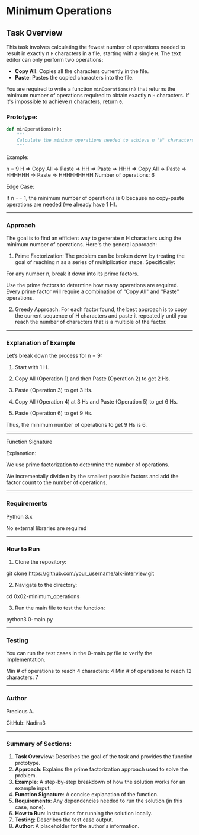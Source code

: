 # Minimum Operations

## Task Overview

This task involves calculating the fewest number of operations needed to result in exactly **n** `H` characters in a file, starting with a single `H`. The text editor can only perform two operations:

- **Copy All**: Copies all the characters currently in the file.
- **Paste**: Pastes the copied characters into the file.

You are required to write a function `minOperations(n)` that returns the minimum number of operations required to obtain exactly **n** `H` characters. If it's impossible to achieve **n** characters, return `0`.

### Prototype:
```python
def minOperations(n):
    """
    Calculate the minimum operations needed to achieve n 'H' characters.
    """
```
Example:

n = 9
H => Copy All => Paste => HH => Paste => HHH => Copy All => Paste => HHHHHH => Paste => HHHHHHHHH
Number of operations: 6


Edge Case:

If n == 1, the minimum number of operations is 0 because no copy-paste operations are needed (we already have 1 H).



---

### Approach

The goal is to find an efficient way to generate n H characters using the minimum number of operations. Here's the general approach:

1. Prime Factorization: The problem can be broken down by treating the goal of reaching n as a series of multiplication steps. Specifically:

For any number n, break it down into its prime factors.

Use the prime factors to determine how many operations are required. Every prime factor will require a combination of "Copy All" and "Paste" operations.



2. Greedy Approach: For each factor found, the best approach is to copy the current sequence of H characters and paste it repeatedly until you reach the number of characters that is a multiple of the factor.




---

### Explanation of Example

Let’s break down the process for n = 9:

1. Start with 1 H.


2. Copy All (Operation 1) and then Paste (Operation 2) to get 2 Hs.


3. Paste (Operation 3) to get 3 Hs.


4. Copy All (Operation 4) at 3 Hs and Paste (Operation 5) to get 6 Hs.


5. Paste (Operation 6) to get 9 Hs.



Thus, the minimum number of operations to get 9 Hs is 6.


---

Function Signature

Explanation:

We use prime factorization to determine the number of operations.

We incrementally divide n by the smallest possible factors and add the factor count to the number of operations.



---

### Requirements

Python 3.x

No external libraries are required



---

### How to Run

1. Clone the repository:

git clone https://github.com/your_username/alx-interview.git


2. Navigate to the directory:

cd 0x02-minimum_operations


3. Run the main file to test the function:

python3 0-main.py




---

### Testing

You can run the test cases in the 0-main.py file to verify the implementation.

Min # of operations to reach 4 characters: 4
Min # of operations to reach 12 characters: 7


---

### Author

Precious A.

GitHub: Nadira3


---

### Summary of Sections:
1. **Task Overview**: Describes the goal of the task and provides the function prototype.
2. **Approach**: Explains the prime factorization approach used to solve the problem.
3. **Example**: A step-by-step breakdown of how the solution works for an example input.
4. **Function Signature**: A concise explanation of the function.
5. **Requirements**: Any dependencies needed to run the solution (in this case, none).
6. **How to Run**: Instructions for running the solution locally.
7. **Testing**: Describes the test case output.
8. **Author**: A placeholder for the author's information.

